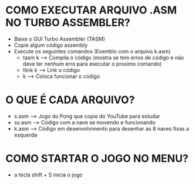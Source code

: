 # COMO EXECUTAR ARQUIVO .ASM NO TURBO ASSEMBLER?
- Baixe o GUI Turbo Assembler (TASM)
- Copie algum código assembly
- Execute os seguintes comandos (Exemblo com o arquivo k.asm)
    - tasm k   -->  Compila o código (mostra se tem erros de código e não deve ter nenhum erro para executar o proximo comando)
    - tlink k  -->  Link o código
    - k        -->  Coloca funcionar o código
 

# O QUE É CADA ARQUIVO?
- s.asm   -->  Jogo do Pong que copie do YouTube para estudar
- ss.asm  -->  Código com a nave se movendo e funcionando
- k.asm   -->  Código em desenvolvimento para desenhar as 8 naves fixas a esquerda


# COMO STARTAR O JOGO NO MENU?
- a tecla shift + S inicia o jogo
